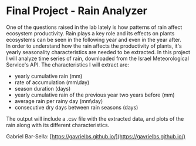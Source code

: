 # Final Project - Rain Analyzer

One of the questions raised in the lab lately is how patterns of rain affect ecosystem productivity.
Rain plays a key role and its effects on plants ecosystems can be seen in the following year and even in the year after.  
In order to understand how the rain affects the productivity of plants, it's yearly seasonality characteristics are needed to be extracted.
In this project I will analyze time series of rain, downloaded from the Israel Meteorological Service's API.
The characteristics I will extract are: 
- yearly cumulative rain (mm)
- rate of accumulation (mm\day)
- season duration (days)
- yearly cumulative rain of the previous year two years before (mm)
- average rain per rainy day (mm\day)
- consecutive dry days between rain seasons (days)

 The output will include a .csv file with the extracted data, and plots of the rain along with its different characteristics.

 Gabriel Bar-Sella: [https://gavrielbs.github.io/](https://gavrielbs.github.io/)
 
